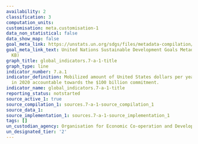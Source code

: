 ```yaml
---
availability: 2
classification: 3
computation_units:
customisation: meta.customisation-1
data_non_statistical: false
data_show_map: false
goal_meta_link: https://unstats.un.org/sdgs/files/metadata-compilation/Metadata-Goal-7.pdf
goal_meta_link_text: United Nations Sustainable Development Goals Metadata (PDF 111
  KB)
graph_title: global_indicators.7-a-1-title
graph_type: line
indicator_number: 7.a.1
indicator_definition: Mobilized amount of United States dollars per year starting
  in 2020 accountable towards the $100 billion commitment.
indicator_name: global_indicators.7-a-1-title
reporting_status: notstarted
source_active_1: true
source_compilation_1: sources.7-a-1-source_compilation_1
source_data_1:
source_implementation_1: sources.7-a-1-source_implementation_1
tags: []
un_custodian_agency: Organisation for Economic Co-operation and Development (OECD)
un_designated_tier: '2'
---
```

